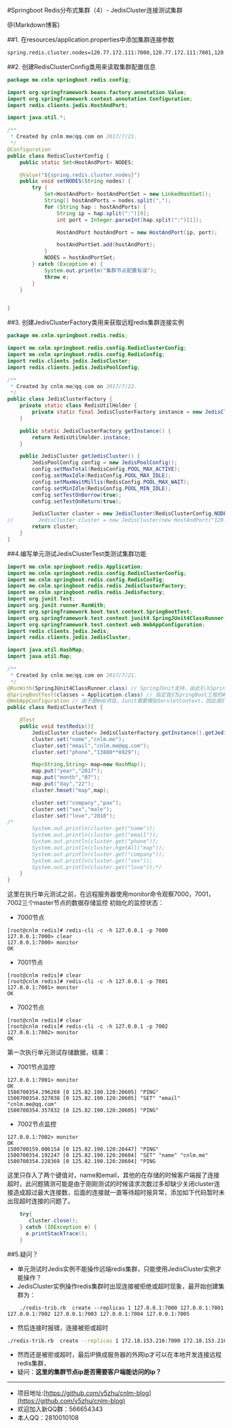 #Springboot Redis分布式集群（4）- JedisCluster连接测试集群

@(Markdown博客)

##1. 在resources/application.properties中添加集群连接参数
```xml
spring.redis.cluster.nodes=120.77.172.111:7000,120.77.172.111:7001,120.77.172.111:7002,120.77.172.111:7003,120.77.172.111:7004,120.77.172.111:7005
```
##2. 创建RedisClusterConfig类用来读取集群配置信息
```java
package me.cnlm.springboot.redis.config;

import org.springframework.beans.factory.annotation.Value;
import org.springframework.context.annotation.Configuration;
import redis.clients.jedis.HostAndPort;

import java.util.*;

/**
 * Created by cnlm.me@qq.com on 2017/7/21.
 */
@Configuration
public class RedisClusterConfig {
    public static Set<HostAndPort> NODES;

    @Value("${spring.redis.cluster.nodes}")
    public void setNODES(String nodes) {
        try {
            Set<HostAndPort> hostAndPortSet = new LinkedHashSet();
            String[] hostAndPorts = nodes.split(",");
            for (String hap : hostAndPorts) {
                String ip = hap.split(":")[0];
                int port = Integer.parseInt(hap.split(":")[1]);

                HostAndPort hostAndPort = new HostAndPort(ip, port);

                hostAndPortSet.add(hostAndPort);
            }
            NODES = hostAndPortSet;
        } catch (Exception e) {
            System.out.println("集群节点配置有误");
            throw e;
        }
    }


}
```
##3. 创建JedisClusterFactory类用来获取远程redis集群连接实例
```java
package me.cnlm.springboot.redis.redis;

import me.cnlm.springboot.redis.config.RedisClusterConfig;
import me.cnlm.springboot.redis.config.RedisConfig;
import redis.clients.jedis.JedisCluster;
import redis.clients.jedis.JedisPoolConfig;

/**
 * Created by cnlm.me@qq.com on 2017/7/22.
 */
public class JedisClusterFactory {
    private static class RedisUtilHolder {
        private static final JedisClusterFactory instance = new JedisClusterFactory();
    }

    public static JedisClusterFactory getInstance() {
        return RedisUtilHolder.instance;
    }

    public JedisCluster getJedisCluster() {
        JedisPoolConfig config = new JedisPoolConfig();
        config.setMaxTotal(RedisConfig.POOL_MAX_ACTIVE);
        config.setMaxIdle(RedisConfig.POOL_MAX_IDLE);
        config.setMaxWaitMillis(RedisConfig.POOL_MAX_WAIT);
        config.setMinIdle(RedisConfig.POOL_MIN_IDLE);
        config.setTestOnBorrow(true);
        config.setTestOnReturn(true);

        JedisCluster cluster = new JedisCluster(RedisClusterConfig.NODES, config);
//        JedisCluster cluster = new JedisCluster(new HostAndPort("120.77.172.143",7000), config);
        return cluster;
    }
}

```
##4.编写单元测试JedisClusterTest类测试集群功能
```java
import me.cnlm.springboot.redis.Application;
import me.cnlm.springboot.redis.config.RedisClusterConfig;
import me.cnlm.springboot.redis.config.RedisConfig;
import me.cnlm.springboot.redis.redis.JedisClusterFactory;
import me.cnlm.springboot.redis.redis.JedisFactory;
import org.junit.Test;
import org.junit.runner.RunWith;
import org.springframework.boot.test.context.SpringBootTest;
import org.springframework.test.context.junit4.SpringJUnit4ClassRunner;
import org.springframework.test.context.web.WebAppConfiguration;
import redis.clients.jedis.Jedis;
import redis.clients.jedis.JedisCluster;

import java.util.HashMap;
import java.util.Map;

/**
 * Created by cnlm.me@qq.com on 2017/7/21.
 */
@RunWith(SpringJUnit4ClassRunner.class) // SpringJUnit支持，由此引入Spring-Test框架支持！
@SpringBootTest(classes = Application.class) // 指定我们SpringBoot工程的Application启动类,1.5.4摒弃了SpringApplicationConfiguration注解
@WebAppConfiguration // 由于是Web项目，Junit需要模拟ServletContext，因此我们需要给我们的测试类加上@WebAppConfiguration。
public class RedisClusterTest {

    @Test
    public void testRedis(){
        JedisCluster cluster= JedisClusterFactory.getInstance().getJedisCluster();
        cluster.set("name","cnlm.me");
        cluster.set("email","cnlm.me@qq.com");
        cluster.set("phone","13880**8929");

        Map<String,String> map=new HashMap();
        map.put("year","2017");
        map.put("month","07");
        map.put("day","22");
        cluster.hmset("map",map);

        cluster.set("company","pax");
        cluster.set("sex","male");
        cluster.set("love","2010");
/*
        System.out.println(cluster.get("name"));
        System.out.println(cluster.get("email"));
        System.out.println(cluster.get("phone"));
        System.out.println(cluster.hgetAll("map"));
        System.out.println(cluster.get("company"));
        System.out.println(cluster.get("sex"));
        System.out.println(cluster.get("love"));*/
    }
}


```
这里在执行单元测试之前，在远程服务器使用monitor命令观察7000，7001，7002三个master节点的数据存储监控
初始化的监控状态：
- 7000节点
```
[root@cnlm redis]# redis-cli -c -h 127.0.0.1 -p 7000
127.0.0.1:7000> clear
127.0.0.1:7000> monitor
OK
```
- 7001节点
```
[root@cnlm redis]# clear
[root@cnlm redis]# redis-cli -c -h 127.0.0.1 -p 7001
127.0.0.1:7001> monitor
OK
```
- 7002节点
```
[root@cnlm redis]# clear
[root@cnlm redis]# redis-cli -c -h 127.0.0.1 -p 7002
127.0.0.1:7002> monitor
OK
```
第一次执行单元测试存储数据，结果：
- 7001节点监控
```
127.0.0.1:7001> monitor
OK
1500700354.296269 [0 125.82.190.120:20605] "PING"
1500700354.327038 [0 125.82.190.120:20605] "SET" "email" "cnlm.me@qq.com"
1500700354.357832 [0 125.82.190.120:20605] "PING"
```
- 7002节点监控
```
127.0.0.1:7002> monitor
OK
1500700159.006154 [0 125.82.190.120:20447] "PING"
1500700354.192247 [0 125.82.190.120:20604] "SET" "name" "cnlm.me"
1500700354.228369 [0 125.82.190.120:20604] "PING
```
这里只存入了两个键值对，name和email，其他的在存储的时候客户端报了连接超时，此问题猜测可能是由于刚刚测试的时候请求次数过多却缺少关闭cluster连接造成超过最大连接数，后面的连接就一直等待超时报异常，添加如下代码暂时未出现超时连接的问题了。
```java
	try{
       cluster.close();
    } catch (IOException e) {
      e.printStackTrace();
	}
```

##5.疑问？
- 单元测试时Jedis实例不能操作远端redis集群，只能使用JedisCluster实例才能操作？
- JedisCluster实例操作redis集群时出现连接被拒绝或超时现象，最开始创建集群为：
```
	./redis-trib.rb  create --replicas 1 127.0.0.1:7000 127.0.0.1:7001 127.0.0.1:7002 127.0.0.1:7003 127.0.0.1:7004 127.0.0.1:7005
```
- 然后连接时报错，连接被拒或超时
```bash
./redis-trib.rb  create --replicas 1 172.18.153.216:7000 172.18.153.216:7001 172.18.153.216:7002 172.18.153.216:7003 172.18.153.216:7004 172.18.153.216:7005
```
- 然而还是被拒或超时，最后IP换成服务器的外网ip才可以在本地开发连接远程redis集群，
- 疑问：**这里的集群节点ip是否需要客户端能访问的ip？**

  

------------------------------------------
    
- 项目地址:[https://github.com/v5zhu/cnlm-blog](https://github.com/v5zhu/cnlm-blog)
- 欢迎加入新QQ群：566654343
- 本人QQ：2810010108